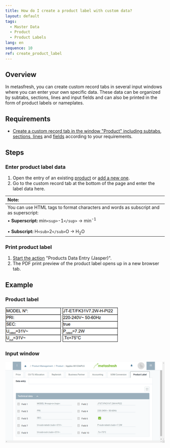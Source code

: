 ```yaml
---
title: How do I create a product label with custom data?
layout: default
tags:
  - Master Data
  - Product
  - Product Labels
lang: en
sequence: 10
ref: create_product_label
---
```


## Overview
In metasfresh, you can create custom record tabs in several input windows where you can enter your own specific data. These data can be organized by subtabs, sections, lines and input fields and can also be printed in the form of product labels or nameplates.

## Requirements
- [Create a custom record tab in the window "Product" including subtabs](Add_custom_record_tab), [sections, lines](Add_section_to_sub_tab) and [fields](Add_fields_to_section_lines) according to your requirements.

## Steps

### Enter product label data
1. Open the entry of an existing [product](Menu) or [add a new one](NewProduct).
1. Go to the custom record tab at the bottom of the page and enter the label data here.

| **Note:** |
| :--- |
| You can use HTML tags to format characters and words as subscript and as superscript: |
| •&nbsp;**Superscript:** min`<sup>`-1`</sup>` &rarr; min<sup>-1</sup><br><br> •&nbsp;**Subscript:** H`<sub>`2`</sub>`O &rarr; H<sub>2</sub>O |

### Print product label
1. [Start the action](StartAction#actions-menu) "Products Data Entry (Jasper)".
1. The PDF print preview of the product label opens up in a new browser tab.

## Example

### Product label
![](assets/Product_label_Nameplate.png)

### Input window
![](assets/Product_label_Record_tab.png)

